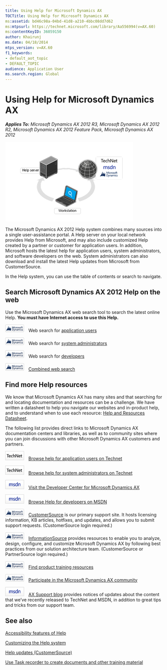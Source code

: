 ```yaml
---
title: Using Help for Microsoft Dynamics AX
TOCTitle: Using Help for Microsoft Dynamics AX
ms:assetid: bd46c98a-04bd-41d8-a210-4bbc08dd7d62
ms:mtpsurl: https://technet.microsoft.com/library/Aa556994(v=AX.60)
ms:contentKeyID: 36059150
author: Khairunj
ms.date: 04/18/2014
mtps_version: v=AX.60
f1_keywords:
- default_aot_topic
- DEFAULT_TOPIC
audience: Application User
ms.search.region: Global
---
```


# Using Help for Microsoft Dynamics AX 


_**Applies To:** Microsoft Dynamics AX 2012 R3, Microsoft Dynamics AX 2012 R2, Microsoft Dynamics AX 2012 Feature Pack, Microsoft Dynamics AX 2012_

![Help system topology](images/Aa556994.HelpSystem_Architecture2(AX.60).png "Help system topology")

The Microsoft Dynamics AX 2012 Help system combines many sources into a single user-assistance portal. A Help server on your local network provides Help from Microsoft, and may also include customized Help created by a partner or customer for application users. In addition, Microsoft hosts the latest help for application users, system administrators, and software developers on the web. System administrators can also download and install the latest Help updates from Microsoft from CustomerSource.

In the Help system, you can use the table of contents or search to navigate.

## Search Microsoft Dynamics AX 2012 Help on the web

Use the Microsoft Dynamics AX web search tool to search the latest online Help. **You must have Internet access to use this Help.**

![Microsoft Dynamics AX logo](images/Aa556994.DynamicsAXlogo_R3_blue(AX.60).jpg "Microsoft Dynamics AX logo") Web search for [application users](https://go.microsoft.com/fwlink/?linkid=212922)

![Microsoft Dynamics AX logo](images/Aa556994.DynamicsAXlogo_R3_blue(AX.60).jpg "Microsoft Dynamics AX logo") Web search for [system administrators](https://go.microsoft.com/fwlink/?linkid=212925)

![Microsoft Dynamics AX logo](images/Aa556994.DynamicsAXlogo_R3_blue(AX.60).jpg "Microsoft Dynamics AX logo") Web search for [developers](https://go.microsoft.com/fwlink/?linkid=212924)

![Microsoft Dynamics AX logo](images/Aa556994.DynamicsAXlogo_R3_blue(AX.60).jpg "Microsoft Dynamics AX logo") [Combined web search](https://go.microsoft.com/fwlink/?linkid=194311)

## Find more Help resources

We know that Microsoft Dynamics AX has many sites and that searching for and locating documentation and resources can be a challenge. We have written a datasheet to help you navigate our websites and in-product help, and to understand when to use each resource: [Help and Resources Datasheet](https://go.microsoft.com/fwlink/?linkid=246439).

The following list provides direct links to Microsoft Dynamics AX documentation centers and libraries, as well as to community sites where you can join discussions with other Microsoft Dynamics AX customers and partners.

![technet logo](images/Aa556994.technet_thumbnail(AX.60).jpg "technet logo") [Browse help for application users on Technet](https://go.microsoft.com/fwlink/?linkid=214391)

![technet logo](images/Aa556994.technet_thumbnail(AX.60).jpg "technet logo") [Browse help for system administrators on Technet](https://go.microsoft.com/fwlink/?linkid=214390)

![msdn logo](images/Aa556994.msdn_thumbnail(AX.60).jpg "msdn logo") [Visit the Developer Center for Microsoft Dynamics AX](https://go.microsoft.com/fwlink/?linkid=110356)

![msdn logo](images/Aa556994.msdn_thumbnail(AX.60).jpg "msdn logo") [Browse Help for developers on MSDN](https://go.microsoft.com/fwlink/?linkid=149081)

![Microsoft Dynamics AX logo](images/Aa556994.DynamicsAXlogo_R3_blue(AX.60).jpg "Microsoft Dynamics AX logo") [CustomerSource](https://go.microsoft.com/fwlink/?linkid=210925) is our primary support site. It hosts licensing information, KB articles, hotfixes, and updates, and allows you to submit support requests. (CustomerSource login required.)

![Microsoft Dynamics AX logo](images/Aa556994.DynamicsAXlogo_R3_blue(AX.60).jpg "Microsoft Dynamics AX logo") [InformationSource](https://go.microsoft.com/fwlink/?linkid=228145) provides resources to enable you to analyze, design, configure, and customize Microsoft Dynamics AX by following best practices from our solution architecture team. (CustomerSource or PartnerSource login required.)

![Microsoft Dynamics AX logo](images/Aa556994.DynamicsAXlogo_R3_blue(AX.60).jpg "Microsoft Dynamics AX logo") [Find product training resources](https://go.microsoft.com/fwlink/?linkid=210928)

![Microsoft Dynamics AX logo](images/Aa556994.DynamicsAXlogo_R3_blue(AX.60).jpg "Microsoft Dynamics AX logo") [Participate in the Microsoft Dynamics AX community](https://go.microsoft.com/fwlink/?linkid=210930)

![msdn logo](images/Aa556994.msdn_thumbnail(AX.60).jpg "msdn logo") [AX Support blog](https://blogs.msdn.com/b/axsupport/) provides notices of updates about the content that we’ve recently released to TechNet and MSDN, in addition to great tips and tricks from our support team.

## See also

[Accessibility features of Help](accessibility-features-of-help.md)

[Customizing the Help system](customizing-the-help-system.md)

[Help updates (CustomerSource)](https://mbs2.microsoft.com/knowledgebase/kbdisplay.aspx?wtntzsmnwukntmmyoyzuvnyunluztwzsnqpvvtlulwrtnpyk)

[Use Task recorder to create documents and other training material](use-task-recorder-to-create-documents-and-other-training-material.md)

  


